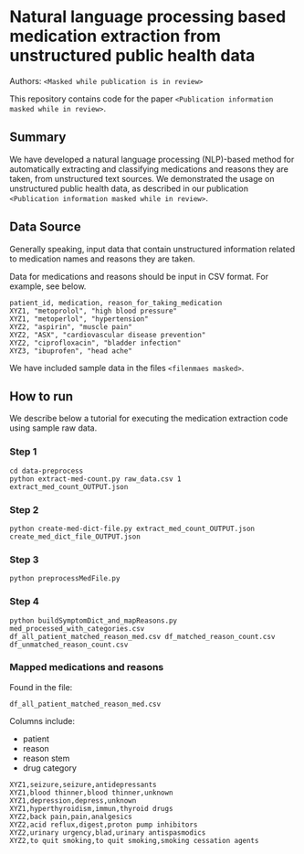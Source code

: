 # Natural language processing based medication extraction from unstructured public health data

Authors: `<Masked while publication is in review>`

This repository contains code for the paper `<Publication information masked while in review>`.

## Summary

We have developed a natural language processing (NLP)-based method for automatically extracting and classifying medications and reasons they are taken, from unstructured text sources. We demonstrated the usage on unstructured public health data, as described in our publication `<Publication information masked while in review>`.

## Data Source

Generally speaking, input data that contain unstructured information related to medication names and reasons they are taken.

Data for medications and reasons should be input in CSV format. For example, see below.

```
patient_id, medication, reason_for_taking_medication
XYZ1, "metoprolol", "high blood pressure"
XYZ1, "metoperlol", "hypertension"
XYZ2, "aspirin", "muscle pain"
XYZ2, "ASX", "cardiovascular disease prevention"
XYZ2, "ciprofloxacin", "bladder infection"
XYZ3, "ibuprofen", "head ache"
```

We have included sample data in the files `<filenmaes masked>`.

## How to run

We describe below a tutorial for executing the medication extraction code using sample raw data. 


### Step 1 

```
cd data-preprocess
python extract-med-count.py raw_data.csv 1 extract_med_count_OUTPUT.json
```

### Step 2
```
python create-med-dict-file.py extract_med_count_OUTPUT.json create_med_dict_file_OUTPUT.json
```

### Step 3
```
python preprocessMedFile.py
```

### Step 4
```
python buildSymptomDict_and_mapReasons.py med_processed_with_categories.csv df_all_patient_matched_reason_med.csv df_matched_reason_count.csv df_unmatched_reason_count.csv
```


### Mapped medications and reasons

Found in the file:

```
df_all_patient_matched_reason_med.csv
```

Columns include:

- patient
- reason
- reason stem
- drug category

```
XYZ1,seizure,seizure,antidepressants
XYZ1,blood thinner,blood thinner,unknown
XYZ1,depression,depress,unknown
XYZ1,hyperthyroidism,immun,thyroid drugs
XYZ2,back pain,pain,analgesics
XYZ2,acid reflux,digest,proton pump inhibitors
XYZ2,urinary urgency,blad,urinary antispasmodics
XYZ2,to quit smoking,to quit smoking,smoking cessation agents
```
